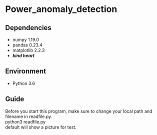 # Power_anomaly_detection
## Dependencies
* numpy 1.19.0<br>
* pandas 0.23.4<br>
* matplotlib 2.2.3<br> 
* **_kind heart_**

## Environment
* Python 3.6

## Guide
Before you start this program, make sure to change your local path and filename in readfile.py.<br>
python3 readfile.py<br>
default wiil show a picture for test.
